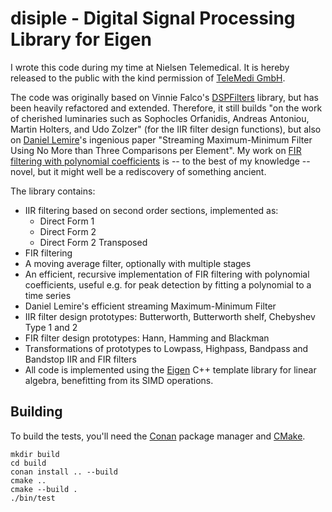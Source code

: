 # disiple - Digital Signal Processing Library for Eigen

I wrote this code during my time at Nielsen Telemedical. It is hereby released to the public
with the kind permission of [TeleMedi GmbH](https://www.telemedi.tech/).

The code was originally based on Vinnie Falco's [DSPFilters](https://github.com/vinniefalco/DSPFilters)
library, but has been heavily refactored and extended. Therefore, it still builds "on the
work of cherished luminaries such as Sophocles Orfanidis, Andreas Antoniou, Martin Holters,
and Udo Zolzer" (for the IIR filter design functions), but also on [Daniel Lemire](https://lemire.me/)'s ingenious
paper "Streaming Maximum-Minimum Filter Using No More than Three Comparisons per Element".
My work on [FIR filtering with polynomial coefficients](docs/polynomial_filtering.pdf) is
-- to the best of my knowledge -- novel, but it might well be a rediscovery of something ancient.

The library contains:

* IIR filtering based on second order sections, implemented as:
    * Direct Form 1
    * Direct Form 2
    * Direct Form 2 Transposed
* FIR filtering
* A moving average filter, optionally with multiple stages
* An efficient, recursive implementation of FIR filtering with polynomial coefficients,
  useful e.g. for peak detection by fitting a polynomial to a time series
* Daniel Lemire's efficient streaming Maximum-Minimum Filter
* IIR filter design prototypes: Butterworth, Butterworth shelf, Chebyshev Type 1 and 2
* FIR filter design prototypes: Hann, Hamming and Blackman
* Transformations of prototypes to Lowpass, Highpass, Bandpass and Bandstop IIR and FIR filters
* All code is implemented using the [Eigen](https://eigen.tuxfamily.org/) C++ template library for linear algebra, benefitting from its SIMD operations.

## Building

To build the tests, you'll need the [Conan](https://conan.io/) package manager and [CMake](https://cmake.org/).

```
mkdir build
cd build
conan install .. --build
cmake ..
cmake --build .
./bin/test
```